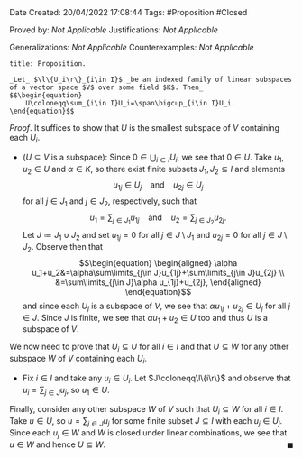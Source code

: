 <br />
<br />

Date Created: 20/04/2022 17:08:44
Tags: #Proposition #Closed

Proved by: _Not Applicable_
Justifications: _Not Applicable_

Generalizations: _Not Applicable_
Counterexamples: _Not Applicable_

``` ad-Proposition
title: Proposition.

_Let_ $\l\{U_i\r\}_{i\in I}$ _be an indexed family of linear subspaces of a vector space $V$ over some field $K$. Then_
$$\begin{equation}
    U\coloneqq\sum_{i\in I}U_i=\span\bigcup_{i\in I}U_i.
\end{equation}$$

```

_Proof_. It suffices to show that $U$ is the smallest subspace of $V$ containing each $U_i$.
* ($U\subseteq V$ is a subspace): Since $0\in\bigcup_{i\in I}U_i$, we see that $0\in U$. Take $u_1,u_2\in U$ and $\alpha\in K$, so there exist finite subsets $J_1,J_2\subseteq I$ and elements
$$\begin{equation}
    u_{1j}\in U_j\ \ \ \ \textrm{and}\ \ \ \ u_{2j}\in U_j
\end{equation}$$
for all $j\in J_1$ and $j\in J_2$, respectively, such that
$$\begin{equation}
    u_1=\sum_{j\in J_1}u_{1j}\ \ \ \ \textrm{and}\ \ \ \ u_2=\sum_{j\in J_2}u_{2j}.
\end{equation}$$
Let $J\coloneqq J_1\cup J_2$ and set $u_{1j}=0$ for all $j\in J\setminus J_1$ and $u_{2j}=0$ for all $j\in J\setminus J_2$. Observe then that
$$\begin{equation}
    \begin{aligned}
        \alpha u_1+u_2&=\alpha\sum\limits_{j\in J}u_{1j}+\sum\limits_{j\in J}u_{2j} \\
        &=\sum\limits_{j\in J}\alpha u_{1j}+u_{2j},
    \end{aligned}
\end{equation}$$
and since each $U_j$ is a subspace of $V$, we see that $\alpha u_{1j}+u_{2j}\in U_j$ for all $j\in J$. Since $J$ is finite, we see that $\alpha u_1+u_2\in U$ too and thus $U$ is a subspace of $V$.

We now need to prove that $U_i\subseteq U$ for all $i\in I$ and that $U\subseteq W$ for any other subspace $W$ of $V$ containing each $U_i$.
* Fix $i\in I$ and take any $u_i\in U_i$. Let $J\coloneqq\l\{i\r\}$ and observe that $u_i=\sum_{j\in J}u_j$, so $u_1\in U$.

Finally, consider any other subspace $W$ of $V$ such that $U_i\subseteq W$ for all $i\in I$. Take $u\in U$, so $u=\sum_{j\in J}u_j$ for some finite subset $J\subseteq I$ with each $u_j\in U_j$. Since each $u_j\in W$ and $W$ is closed under linear combinations, we see that $u\in W$ and hence $U\subseteq W$.<span style="float:right;">$\blacksquare$</span>
